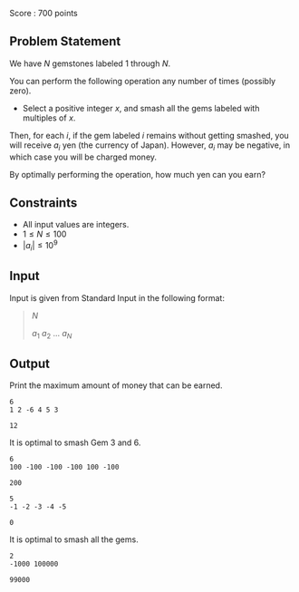 Score : $700$ points

## Problem Statement

We have $N$ gemstones labeled $1$ through $N$.

You can perform the following operation any number of times (possibly zero).

- Select a positive integer $x$, and smash all the gems labeled with multiples of $x$.

Then, for each $i$, if the gem labeled $i$ remains without getting smashed, you will receive $a_i$ yen (the currency of Japan).
However, $a_i$ may be negative, in which case you will be charged money.

By optimally performing the operation, how much yen can you earn?

## Constraints

- All input values are integers.
- $1 \leq N \leq 100$
- $|a_i| \leq 10^9$

## Input

Input is given from Standard Input in the following format:

> $N$
> 
> $a_1$ $a_2$ $...$ $a_N$

## Output

Print the maximum amount of money that can be earned.

```input1
6
1 2 -6 4 5 3
```

```output1
12
```

It is optimal to smash Gem $3$ and $6$.

```input2
6
100 -100 -100 -100 100 -100
```

```output2
200
```

```input3
5
-1 -2 -3 -4 -5
```

```output3
0
```

It is optimal to smash all the gems.

```input4
2
-1000 100000
```

```output4
99000
```